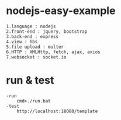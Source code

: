 # nodejs-easy-example
    
    1.language : nodejs
    2.front-end : jquery, bootstrap
    3.back-end : express
    4.view : hbs
    5.file upload : multer
    6.HTTP : XMLHttp, fetch, ajax, axios
    7.websocket : socket.io


# run & test
    -run    
        cmd>./run.bat
    -test
        http://localhost:18080/template
